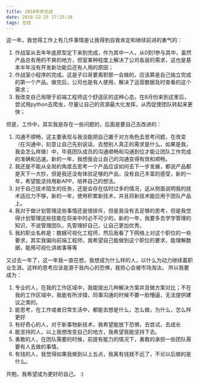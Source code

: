 ```yaml
---
title: 2018年终总结
date: 2018-12-25 17:25:16
tags: 总结
---
```



这一年，我觉得工作上有几件事情是让我得到自我肯定和继续前进的勇气的：
1. 作战室从去年年底原型定下来到完成，作为其中一人，从0到1参与其中，虽然产品总有用的不爽的地方，但室某种程度上解决了公司各层的需求，这也是基本半年没有开发新功能后还有人用的原因；
2. 作战室小程序的完成。这是子曰哥要离职那一会做的，应该算是自己独立完成的第一个产品。做完后，公司也是有人使用，解决了运营数据及时查看的这个需求；
3. 我改变自己局限于前端工程师这个舒适区的这种心态，在8月份来到这里后，尝试用python去爬虫，尽量让自己的资源最大化发挥，从而促使团队转起来更快；

但是，工作中，其实我是存在一些问题的，后面是要自己去改进的：
1. 沟通不顺畅，这主要表现与我没能把自己置于对方角色去思考问题，在改变（在沟通中，刻意让自己先别说话，去想别人真正的需求是什么，如果是我，我会怎么样做）中，毕竟团队成员的沟通顺畅和沟通到位才能让团队工作完成的准确和迅速。新的一年，我想我会让自己的沟通变得有效和顺畅。
2. 我还是不能从全局的角度去思考一个产品应该如何去下一步发展，都说产品都是天下一大抄，但是我还没有体验足够的产品，没有自己丰富的感受，新的一年，希望能坚持用新APP，培养自己的想法。
3. 对于自己技术陌生的任务，还是会存在估时过多的情况，这从侧面说明我的技术适应力不够，新的一年，使用积累新技术，并且将新技术能应用于团队产品上。
4. 我对于做计划管理这些事情还是很排斥，但是我没有去足够的思考，但是我觉得计划管理这些技能在将来中时必不可少的，新的一年，我要多去学学管理的知识，不说管理团队，先管理好自己，让自己更加优秀。
5. 我的职业名称是：数据可视化工程师，然后我看了下网络上对这个职位的一些要求，其实我偏向前端工程师，我希望自己能做到这个职位的要求，能理解数据，能用可视化讲故事等等


又过去一年了，这一年我一直在想，我想成为什么样的人，以什么为动力继续着职业生涯。这样的思考应该是源于我内心的恐惧，我担心会被市场淘汰。
所以我要成为：
1. 专业的人，在我的工作区域中，我能提出几种解决方案并且做方案对比；不在我的工作区域中，我能有所涉猎，同事沟通的时候不要一脸懵逼，无法提供建议之类的。
2. 能思考，在工作或者日常生活中，都能去想是什么，怎么做，为什么，怎么样更好
3. 有好奇心的人，对于新事物新技术，我希望能放下恐惧，去尝试，去成长
4. 能坚持的人，以上我想改变自己的地方，我希望我能坚持下去。
5. 勇敢的人，在团队需要的时候，前提有能力的情况下，勇敢的承担一些团队需要有人去做的事情。
6. 有钱的人，我觉得如果我做到以上五点，我离有钱就不远了，不论以后做的是什么。

共勉，我希望成为更好的自己。 :)






